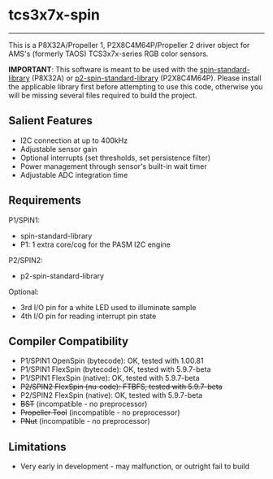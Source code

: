 # tcs3x7x-spin
--------------

This is a P8X32A/Propeller 1, P2X8C4M64P/Propeller 2 driver object for AMS's (formerly TAOS) TCS3x7x-series RGB color sensors.

**IMPORTANT**: This software is meant to be used with the [spin-standard-library](https://github.com/avsa242/spin-standard-library) (P8X32A) or [p2-spin-standard-library](https://github.com/avsa242/p2-spin-standard-library) (P2X8C4M64P). Please install the applicable library first before attempting to use this code, otherwise you will be missing several files required to build the project.

## Salient Features

* I2C connection at up to 400kHz
* Adjustable sensor gain
* Optional interrupts (set thresholds, set persistence filter)
* Power management through sensor's built-in wait timer
* Adjustable ADC integration time

## Requirements

P1/SPIN1:
* spin-standard-library
* P1: 1 extra core/cog for the PASM I2C engine

P2/SPIN2:
* p2-spin-standard-library

Optional:
* 3rd I/O pin for a white LED used to illuminate sample
* 4th I/O pin for reading interrupt pin state

## Compiler Compatibility

* P1/SPIN1 OpenSpin (bytecode): OK, tested with 1.00.81
* P1/SPIN1 FlexSpin (bytecode): OK, tested with 5.9.7-beta
* P1/SPIN1 FlexSpin (native): OK, tested with 5.9.7-beta
* ~~P2/SPIN2 FlexSpin (nu-code): FTBFS, tested with 5.9.7-beta~~
* P2/SPIN2 FlexSpin (native): OK, tested with 5.9.7-beta
* ~~BST~~ (incompatible - no preprocessor)
* ~~Propeller Tool~~ (incompatible - no preprocessor)
* ~~PNut~~ (incompatible - no preprocessor)

## Limitations

* Very early in development - may malfunction, or outright fail to build

